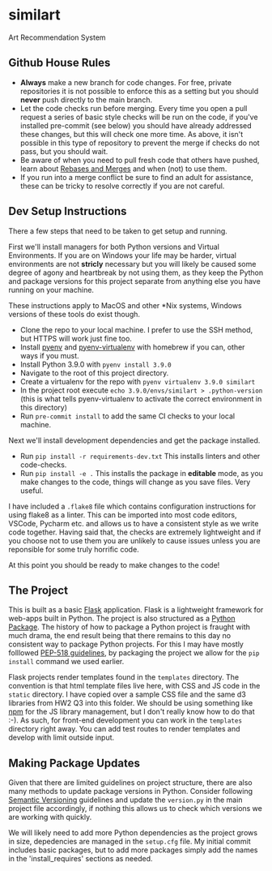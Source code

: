 # similart

Art Recommendation System

## Github House Rules

* **Always** make a new branch for code changes. For free, private repositories it is not possible to enforce this as a setting but you should **never** push directly to the main branch.
* Let the code checks run before merging. Every time you open a pull request a series of basic style checks will be run on the code, if you've installed pre-commit (see below) you should have already addressed these changes, but this will check one more time. As above, it isn't possible in this type of repository to prevent the merge if checks do not pass, but you should wait.
* Be aware of when you need to pull fresh code that others have pushed, learn about [Rebases and Merges](https://www.atlassian.com/git/tutorials/merging-vs-rebasing) and when (not) to use them.
* If you run into a merge conflict be sure to find an adult for assistance, these can be tricky to resolve correctly if you are not careful.

## Dev Setup Instructions

There a few steps that need to be taken to get setup and running.

First we'll install managers for both Python versions and Virtual Environments. If you are on Windows your life may be harder, virtual environments are not **stricly** necessary but you will likely be caused some degree of agony and heartbreak by not using them, as they keep the Python and package versions for this project separate from anything else you have running on your machine.

These instructions apply to MacOS and other *Nix systems, Windows versions of these tools do exist though.

* Clone the repo to your local machine. I prefer to use the SSH method, but HTTPS will work just fine too.
* Install [pyenv](https://github.com/pyenv/pyenv) and [pyenv-virtualenv](https://github.com/pyenv/pyenv-virtualenv) with homebrew if you can, other ways if you must.
* Install Python 3.9.0 with `pyenv install 3.9.0`
* Navigate to the root of this project directory.
* Create a virtualenv for the repo with `pyenv virtualenv 3.9.0 similart`
* In the project root execute `echo 3.9.0/envs/similart > .python-version` (this is what tells pyenv-virtualenv to activate the correct environment in this directory)
* Run `pre-commit install` to add the same CI checks to your local machine.

Next we'll install development dependencies and get the package installed.

* Run `pip install -r requirements-dev.txt` This installs linters and other code-checks.
* Run `pip install -e .` This installs the package in **editable** mode, as you make changes to the code, things will change as you save files. Very useful.

I have included a `.flake8` file which contains configuration instructions for using flake8 as a linter. This can be imported into most code editors, VSCode, Pycharm etc. and allows us to have a consistent style as we write code together. Having said that, the checks are extremely lightweight and if you choose not to use them you are unlikely to cause issues unless you are reponsible for some truly horrific code.

At this point you should be ready to make changes to the code!

## The Project

This is built as a basic [Flask](https://flask.palletsprojects.com/en/2.0.x/) application. Flask is a lightweight framework for web-apps built in Python. The project is also structured as a [Python Package](https://packaging.python.org/tutorials/packaging-projects/). The history of how to package a Python project is fraught with much drama, the end result being that there remains to this day no consistent way to package Python projects. For this I may have mostly folllowed [PEP-518 guidelines](https://www.python.org/dev/peps/pep-0518/), by packaging the project we allow for the `pip install` command we used earlier.

Flask projects render templates found in the `templates` directory. The convention is that html template files live here, with CSS and JS code in the `static` directory. I have copied over a sample CSS file and the same d3 libraries from HW2 Q3 into this folder. We should be using something like [npm](https://www.npmjs.com/) for the JS library management, but I don't really know how to do that :-). As such, for front-end development you can work in the `templates` directory right away. You can add test routes to render templates and develop with limit outside input.

## Making Package Updates

Given that there are limited guidelines on project structure, there are also many methods to update package versions in Python. Consider following [Semantic Versioning](https://semver.org/) guidelines and update the `version.py` in the main project file accordingly, if nothing this allows us to check which versions we are working with quickly.

We will likely need to add more Python dependencies as the project grows in size, depedencies are managed in the `setup.cfg` file. My initial commit includes basic packages, but to add more packages simply add the names in the 'install_requires' sections as needed.
